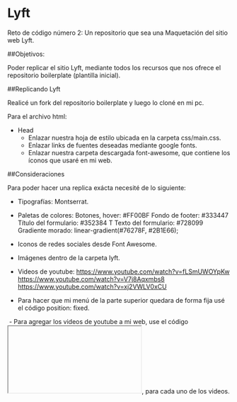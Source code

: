 # Lyft

Reto de código número 2: Un repositorio que sea una Maquetación del sitio web Lyft.

##Objetivos:

Poder replicar el sitio Lyft, mediante todos los recursos que nos ofrece el repositorio boilerplate (plantilla inicial).

##Replicando Lyft

  Realicé un fork del repositorio boilerplate y luego lo cloné en mi pc.

Para el archivo html:

* Head
   -  Enlazar nuestra hoja de estilo ubicada en la carpeta css/main.css.
   -  Enlazar links de fuentes deseadas mediante google fonts.   
   -  Enlazar nuestra carpeta descargada font-awesome, que contiene los íconos que usaré en mi web.

##Consideraciones

  Para poder hacer una replica exácta necesité de lo siguiente:

   -  Tipografías: Montserrat.
   -  Paletas de colores: 
         Botones, hover: #FF00BF
         Fondo de footer: #333447
         Título del formulario: #352384
T        Texto del formulario: #728099
         Gradiente morado: linear-gradient(#76278F, #2B1E66);  
   - Iconos de redes sociales desde Font Awesome.   
   - Imágenes dentro de la carpeta lyft.
   - Videos de youtube:
         https://www.youtube.com/watch?v=fLSmUWOYpKw
         https://www.youtube.com/watch?v=V7j8Aqxmbs8
         https://www.youtube.com/watch?v=xj2VWLV0xCU

  - Para hacer que mi menú de la parte superior quedara de forma fija usé el código position: fixed.

  - Para agregar los videos de youtube a mi web, use el código <iframe> </iframe>, para cada uno de los videos.
